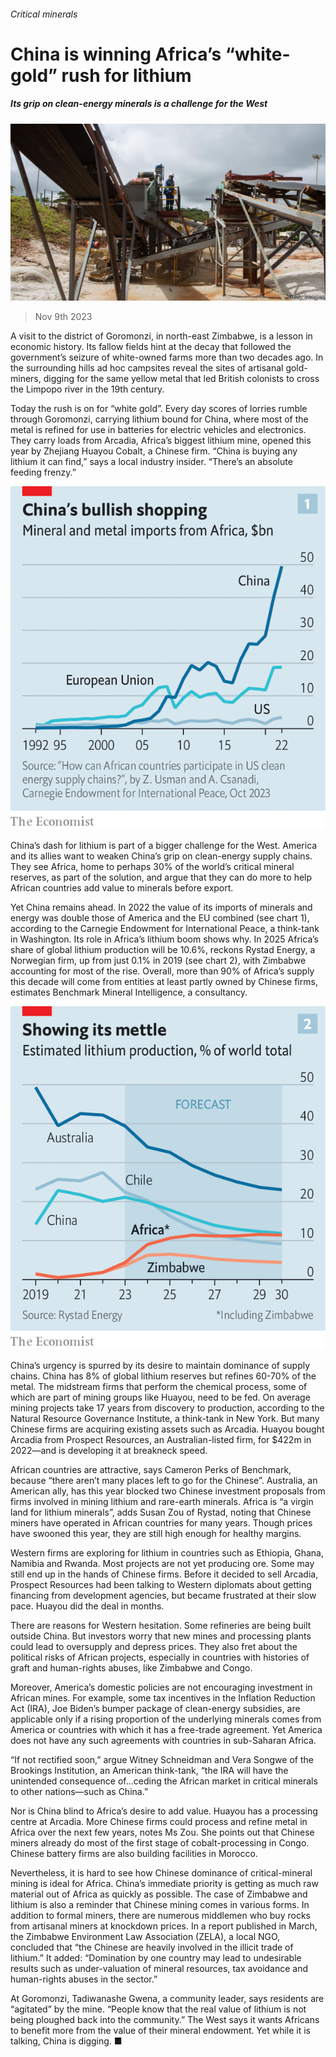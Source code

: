###### Critical minerals

# China is winning Africa’s “white-gold” rush for lithium 

##### Its grip on clean-energy minerals is a challenge for the West 

![image](images/20231111_MAP507.jpg) 

> Nov 9th 2023 

A visit to the district of Goromonzi, in north-east Zimbabwe, is a lesson in economic history. Its fallow fields hint at the decay that followed the government’s seizure of white-owned farms more than two decades ago. In the surrounding hills ad hoc campsites reveal the sites of artisanal gold-miners, digging for the same yellow metal that led British colonists to cross the Limpopo river in the 19th century. 

Today the rush is on for “white gold”. Every day scores of lorries rumble through Goromonzi, carrying lithium bound for China, where most of the metal is refined for use in batteries for electric vehicles and electronics. They carry loads from Arcadia, Africa’s biggest lithium mine, opened this year by Zhejiang Huayou Cobalt, a Chinese firm. “China is buying any lithium it can find,” says a local industry insider. “There’s an absolute feeding frenzy.”

![image](images/20231111_MAC252.png) 


China’s dash for lithium is part of a bigger challenge for the West. America and its allies want to weaken China’s grip on clean-energy supply chains. They see Africa, home to perhaps 30% of the world’s critical mineral reserves, as part of the solution, and argue that they can do more to help African countries add value to minerals before export. 

Yet China remains ahead. In 2022 the value of its imports of minerals and energy was double those of America and the EU combined (see chart 1), according to the Carnegie Endowment for International Peace, a think-tank in Washington. Its role in Africa’s lithium boom shows why. In 2025 Africa’s share of global lithium production will be 10.6%, reckons Rystad Energy, a Norwegian firm, up from just 0.1% in 2019 (see chart 2), with Zimbabwe accounting for most of the rise. Overall, more than 90% of Africa’s supply this decade will come from entities at least partly owned by Chinese firms, estimates Benchmark Mineral Intelligence, a consultancy. 

![image](images/20231111_MAC233.png) 


China’s urgency is spurred by its desire to maintain dominance of supply chains. China has 8% of global lithium reserves but refines 60-70% of the metal. The midstream firms that perform the chemical process, some of which are part of mining groups like Huayou, need to be fed. On average mining projects take 17 years from discovery to production, according to the Natural Resource Governance Institute, a think-tank in New York. But many Chinese firms are acquiring existing assets such as Arcadia. Huayou bought Arcadia from Prospect Resources, an Australian-listed firm, for $422m in 2022—and is developing it at breakneck speed. 

African countries are attractive, says Cameron Perks of Benchmark, because “there aren’t many places left to go for the Chinese”. Australia, an American ally, has this year blocked two Chinese investment proposals from firms involved in mining lithium and rare-earth minerals. Africa is “a virgin land for lithium minerals”, adds Susan Zou of Rystad, noting that Chinese miners have operated in African countries for many years. Though prices have swooned this year, they are still high enough for healthy margins.

Western firms are exploring for lithium in countries such as Ethiopia, Ghana, Namibia and Rwanda. Most projects are not yet producing ore. Some may still end up in the hands of Chinese firms. Before it decided to sell Arcadia, Prospect Resources had been talking to Western diplomats about getting financing from development agencies, but became frustrated at their slow pace. Huayou did the deal in months. 

There are reasons for Western hesitation. Some refineries are being built outside China. But investors worry that new mines and processing plants could lead to oversupply and depress prices. They also fret about the political risks of African projects, especially in countries with histories of graft and human-rights abuses, like Zimbabwe and Congo. 

Moreover, America’s domestic policies are not encouraging investment in African mines. For example, some tax incentives in the Inflation Reduction Act (IRA), Joe Biden’s bumper package of clean-energy subsidies, are applicable only if a rising proportion of the underlying minerals comes from America or countries with which it has a free-trade agreement. Yet America does not have any such agreements with countries in sub-Saharan Africa. 

“If not rectified soon,” argue Witney Schneidman and Vera Songwe of the Brookings Institution, an American think-tank, “the IRA will have the unintended consequence of...ceding the African market in critical minerals to other nations—such as China.” 

Nor is China blind to Africa’s desire to add value. Huayou has a processing centre at Arcadia. More Chinese firms could process and refine metal in Africa over the next few years, notes Ms Zou. She points out that Chinese miners already do most of the first stage of cobalt-processing in Congo. Chinese battery firms are also building facilities in Morocco. 

Nevertheless, it is hard to see how Chinese dominance of critical-mineral mining is ideal for Africa. China’s immediate priority is getting as much raw material out of Africa as quickly as possible. The case of Zimbabwe and lithium is also a reminder that Chinese mining comes in various forms. In addition to formal miners, there are numerous middlemen who buy rocks from artisanal miners at knockdown prices. In a report published in March, the Zimbabwe Environment Law Association (ZELA), a local NGO, concluded that “the Chinese are heavily involved in the illicit trade of lithium.” It added: “Domination by one country may lead to undesirable results such as under-valuation of mineral resources, tax avoidance and human-rights abuses in the sector.” 

At Goromonzi, Tadiwanashe Gwena, a community leader, says residents are “agitated” by the mine. “People know that the real value of lithium is not being ploughed back into the community.” The West says it wants Africans to benefit more from the value of their mineral endowment. Yet while it is talking, China is digging. ■

